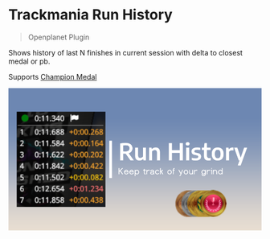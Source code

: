 # Trackmania Run History
> Openplanet Plugin

Shows history of last N finishes in current session with delta to closest medal or pb. 

Supports [Champion Medal](https://openplanet.dev/plugin/championmedals)

![This is an image](/data/RunHistory.png)
